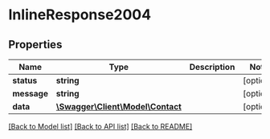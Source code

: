 # InlineResponse2004

## Properties
Name | Type | Description | Notes
------------ | ------------- | ------------- | -------------
**status** | **string** |  | [optional] 
**message** | **string** |  | [optional] 
**data** | [**\Swagger\Client\Model\Contact**](Contact.md) |  | [optional] 

[[Back to Model list]](../README.md#documentation-for-models) [[Back to API list]](../README.md#documentation-for-api-endpoints) [[Back to README]](../README.md)


